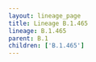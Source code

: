 ```yaml
---
layout: lineage_page
title: Lineage B.1.465
lineage: B.1.465
parent: B.1
children: ['B.1.465']
---
```

